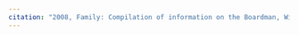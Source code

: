 ```yaml
---
citation: "2008, Family: Compilation of information on the Boardman, Williams, Robinson, Brust families. Emily Brust Crane."
---
```



